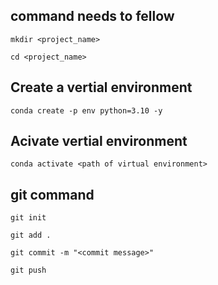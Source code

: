 ## command needs to fellow
```
mkdir <project_name>
```
```
cd <project_name>
```

## Create a vertial environment 
```
conda create -p env python=3.10 -y
```
## Acivate vertial environment
```
conda activate <path of virtual environment>
```
## git command
```
git init
```
```
git add .
```
```
git commit -m "<commit message>"
```
```
git push
```